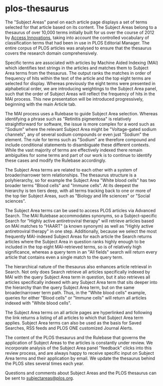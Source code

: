 plos-thesaurus
==============
The "Subject Areas" panel on each article page displays a set of terms selected for that article based on its content. The Subject Areas belong to a thesaurus of over 10,000 terms initially built for us over the course of 2012 by [Access Innovations](http://www.accessinn.com/), taking into account the controlled vocabulary of classification terms that had been in use in PLOS Editorial Manager. The entire corpus of PLOS articles was analysed to ensure that the thesaurus covers the research domain comprehensively.

Specific terms are associated with articles by Machine Aided Indexing (MAI) which identifies text strings in the articles and matches them to Subject Area terms from the thesaurus. The output ranks the matches in order of frequency of hits within the text of the article and the top eight terms are selected for display. Whereas previously the eight terms were presented in alphabetical order, we are introducing weightings to the Subject Area panel, such that the order of Subject Areas will reflect the frequency of hits in the MAI process. This new presentation will be introduced progressively, beginning with the main Article tab.

The MAI process uses a Rulebase to guide Subject Area selection. Whereas identifying a phrase such as "Retinitis pigmentosa" is relatively straightforward for software, the issue is more complex for a word such as "Sodium" where the relevant Subject Area might be "Voltage-gated sodium channels", any of several sodium compounds or even just "Sodium" the element. The rule for terms such as "Sodium" are therefore compound and include conditional statements to disambiguate these different contexts. While the vast majority of terms are effectively indexed there remain ambiguities for some terms and part of our work is to continue to identify these cases and modify the Rulebase accordingly.

The Subject Area terms are related to each other with a system of broader/narrower term relationships. The thesaurus structure is a polyhierarchy, so for example the Subject Area "White blood cells" has two broader terms "Blood cells" and "Immune cells". At its deepest the hierarchy is ten tiers deep, with all terms tracking back to one or more of the top tier Subject Areas, such as "Biology and life sciences" or "Social sciences".

The Subject Area terms can be used to access PLOS articles via Advanced Search. The MAI Rulebase accommodates synonyms, so a Subject-specific Search for "Highly active antiretroviral therapy" will retrieve articles based on MAI matches to "HAART" (a known synonym) as well as "Highly active antiretroviral therapy" in one step. Additionally, because we select the most frequently MAI-indexed Subject Areas for each article the Search returns articles where the Subject Area in question ranks highly enough to be included in the top eight MAI-retrieved terms, so is of relatively high significance, whereas a query term in an "All fields" search will return every article that contains even a single match to the query term.

The hierarchical nature of the thesaurus also enhances article retrieval in Search. Not only does Search retrieve all articles specifically indexed by MAI with the query Subject Area term in question, but it also retrieves all articles specifically indexed with any Subject Area term that sits deeper into the hierarchy than the query Subject Area term, but on the same broader/narrower term path. Thus, in the "White blood cells" example, queries for either "Blood cells" or "Immune cells" will return all articles indexed with "White blood cells".

The Subject Area terms on all article pages are hyperlinked and following the link returns a listing of all articles to which that Subject Area term applies. Subject Area terms can also be used as the basis for Saved Searches, RSS feeds and PLOS ONE customized Journal Alerts.

The content of the PLOS thesaurus and the Rulebase that governs the application of Subject Areas to the articles is constantly under review. We incorporate analysis of the Subject Area panel "feedback" clicks into this review process, and are always happy to receive specific input on Subject Area terms and their application by email. We update the thesaurus behind the PLOS sites several times each year.

Questions and comments about Subject Areas and the PLOS thesaurus can be sent to subjectareas@plos.org.
